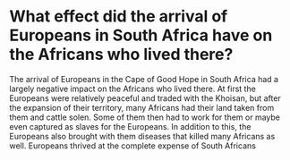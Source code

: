 # What effect did the arrival of Europeans in South Africa have on the Africans who lived there?
The arrival of Europeans in the Cape of Good Hope in South Africa had a largely negative impact on the Africans who lived there. At first the Europeans were relatively peaceful and traded with the Khoisan, but after the expansion of their territory, many Africans had their land taken from them and cattle solen. Some of them then had to work for them or maybe even captured as slaves for the Europeans. In addition to this, the Europeans also brought with them diseases that killed many Africans as well. Europeans thrived at the complete expense of South Africans
